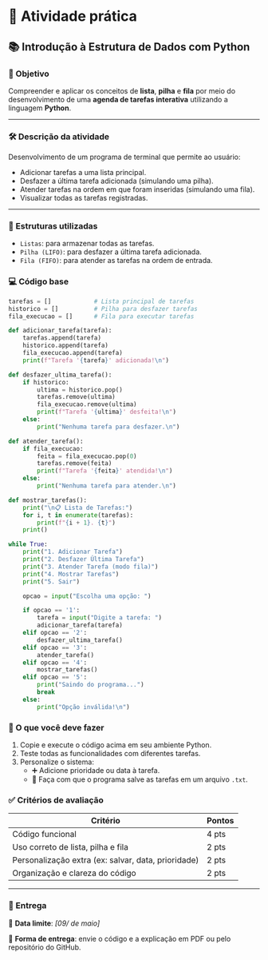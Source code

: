 # 🧪 Atividade prática 

## 📚 Introdução à Estrutura de Dados com Python

### 🎯 Objetivo

Compreender e aplicar os conceitos de **lista**, **pilha** e **fila** por meio do desenvolvimento de uma **agenda de tarefas interativa** utilizando a linguagem **Python**.

---

### 🛠️ Descrição da atividade

Desenvolvimento de um programa de terminal que permite ao usuário:

- Adicionar tarefas a uma lista principal.
- Desfazer a última tarefa adicionada (simulando uma pilha).
- Atender tarefas na ordem em que foram inseridas (simulando uma fila).
- Visualizar todas as tarefas registradas.

---

### 🧩 Estruturas utilizadas

- `Listas`: para armazenar todas as tarefas.
- `Pilha (LIFO)`: para desfazer a última tarefa adicionada.
- `Fila (FIFO)`: para atender as tarefas na ordem de entrada.


### 💻 Código base

```python
tarefas = []            # Lista principal de tarefas
historico = []          # Pilha para desfazer tarefas
fila_execucao = []      # Fila para executar tarefas

def adicionar_tarefa(tarefa):
    tarefas.append(tarefa)
    historico.append(tarefa)
    fila_execucao.append(tarefa)
    print(f"Tarefa '{tarefa}' adicionada!\n")

def desfazer_ultima_tarefa():
    if historico:
        ultima = historico.pop()
        tarefas.remove(ultima)
        fila_execucao.remove(ultima)
        print(f"Tarefa '{ultima}' desfeita!\n")
    else:
        print("Nenhuma tarefa para desfazer.\n")

def atender_tarefa():
    if fila_execucao:
        feita = fila_execucao.pop(0)
        tarefas.remove(feita)
        print(f"Tarefa '{feita}' atendida!\n")
    else:
        print("Nenhuma tarefa para atender.\n")

def mostrar_tarefas():
    print("\n📋 Lista de Tarefas:")
    for i, t in enumerate(tarefas):
        print(f"{i + 1}. {t}")
    print()

while True:
    print("1. Adicionar Tarefa")
    print("2. Desfazer Última Tarefa")
    print("3. Atender Tarefa (modo fila)")
    print("4. Mostrar Tarefas")
    print("5. Sair")

    opcao = input("Escolha uma opção: ")

    if opcao == '1':
        tarefa = input("Digite a tarefa: ")
        adicionar_tarefa(tarefa)
    elif opcao == '2':
        desfazer_ultima_tarefa()
    elif opcao == '3':
        atender_tarefa()
    elif opcao == '4':
        mostrar_tarefas()
    elif opcao == '5':
        print("Saindo do programa...")
        break
    else:
        print("Opção inválida!\n")
```


### 📝 O que você deve fazer

1. Copie e execute o código acima em seu ambiente Python.
2. Teste todas as funcionalidades com diferentes tarefas.
3. Personalize o sistema:
    - ➕ Adicione prioridade ou data à tarefa.
    - 💾 Faça com que o programa salve as tarefas em um arquivo `.txt`.

### ✅ Critérios de avaliação

| Critério | Pontos |
| --- | --- |
| Código funcional | 4 pts |
| Uso correto de lista, pilha e fila | 2 pts |
| Personalização extra (ex: salvar, data, prioridade) | 2 pts |
| Organização e clareza do código | 2 pts |

---

### 📅 Entrega

📌 **Data limite**: *[09/ de maio]*

📩 **Forma de entrega**: envie o código e a explicação em PDF ou pelo repositório do GitHub.
